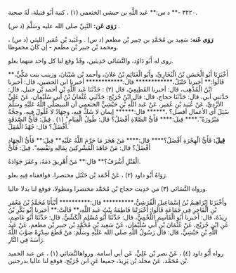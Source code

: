 ٣٢٢٠ -** د س:** عَبد اللَّهِ بن حبشي الخثعمي (١) ، كنية أَبُو قتيلة، لَهُ صحبة.

**رَوَى عَن:** النَّبِيِّ صلى الله عليه وسَلَّمَ (د س) .

**رَوَى عَنه:** سَعِيد بن مُحَمَّدِ بن جبير بْن مطعم (د س) . وعُبَيد بْن عُمَير الليثي (د س) ، ومحمد بْن جبير بْن مطعم - إن كَانَ محفوظا.

روى له أَبُو دَاوُد، والنَّسَائي حَدِيثين، وقَدْ وقع لنا كل واحد منهما بعلو.

أَخْبَرَنَا أَبُو الْحَسَنِ بْنُ الْبُخَارِيِّ، وأَبُو الْغَنَائِمِ بْنُ عَلانَ، وأحمد بْن شَيْبَانَ، وزينب بنت مَكِّيٍّ،** قَالُوا:** أخبرنا حَنْبَلٌ،************ قال:************ أخبرنا ابن الحصين، قال: أخبرنا ابْنُ الْمُذْهِب، قال: أخبرنا القَطِيعِيّ، قال (٢) : حَدَّثَنَا عَبد اللَّهِ بْن أحمد بْن حنبل، قال: حَدَّثني أبي، قال: حَدَّثَنَا حجاج، قال: قال ابْنُ جُرَيْج: حَدَّثَنِي عُثْمَانُ بْنُ أَبي سُلَيْمان، عَنْ عَلِيٍّ الأزْدِيِّ، عَنْ عُبَيد بْنِ عُمَير، عَنْ عَبد اللَّهِ بْنِ حَبْشِيٍّ الخثعمي أن النبيصَلَّى اللَّهُ عَلَيْهِ وسَلَّمَ سُئِلَ أي الأعمال أفضل؟ ،****** قال:****** إيمان لا شَكَّ فِيهِ، وجِهَادٌ لا غُلُولَ فِيهِ، وحِجَّةٌ مَبْرُورَةٌ".**** قِيلَ:**** فَأَيُّ الصَّلاةِ أَفْضَلُ؟ قال: طُولُ الْقِيَامِ" (١) . قِيلَ: فَأَيُّ الصَّدَقَةِ أَفْضَلُ؟ قال: جُهْدُ الْمُقِلُّ.

**قِيلَ:** فَأَيُّ الْهِجْرَةِ أَفْضَلُ؟**** قال:**** مَنْ هَجَرَ مَا حَرَّمَ اللَّهُ عَلَيْهِ** قِيلَ:** فَأَيُّ الْجِهَادِ أَفْضَلُ؟ قال: مَنْ جَاهَدَ الْمُشْرِكِينَ بِمَالِهِ ونَفْسِهِ". قِيلَ: فَأَيُّ

الْقَتْلِ أَشْرَفُ؟** قال:** مَنْ أُهْرِيقَ دَمَهُ، وعَقَرَ جَوَادَهُ.

رَوَاهُ أَبُو داود (٢) ، عَنْ أَحْمَد بْن حَنْبَل مختصرا، فوافقناه فِيهِ بعلو.

ورواه النَّسَائي (٣) من حَدِيث حجاج بْن مُحَمَّد مختصرا ومطولا، فوقع لنا بدلا عاليا.

وأَخْبَرَنَا إِبْرَاهِيمُ بْنُ إِسْمَاعِيلَ الْقُرَشِيُّ،********** قال:********** أَنْبَأَنَا مُحَمَّدُ بْنُ مَعْمَرِ بْنِ الْفَاخِرِ فِي جَمَاعَةٍ قَالُوا: أَخْبَرَتْنا فَاطِمَةُ بِنْتُ عَبد اللَّهِ،** قَالَتْ:** أخبرنا أَبُو بَكْرِ بْنُ رِيذَةَ، قال: أخبرنا أَبُو الْقَاسِمِ اللَّخْمِيُّ، قال: حَدَّثَنَا أَبُو مُسْلِمٍ الْكَشِّيُّ، قال: حَدَّثَنَا أَبُو عَاصِمٍ، عَنِ ابْنِ جُرَيْج، عَنْ عُثْمَانَ بْنِ أَبي سُلَيْمان، عَنْ سَعِيد بْنِ مُحَمَّدِ بْن جبير بْن مطعم، عَنْ عَبد اللَّهِ بْنِ حَبْشِيٍّ، قال: قال رَسُولُ اللَّهِ صلى الله عَلَيْهِ وسَلَّمَ: مَنْ قَطَعَ سِدْرَةً صَوَّبَ اللَّهُ رَأْسَهُ فِي النَّارِ.

رواه أَبُو داود (٤) ، عَنْ نصر بْن عَلِيٍّ، عَن أبي أسامة. ورواهالنَّسَائي (١) ، عن عبد الحميد بْن مُحَمَّد، عَنْ مخلد بْن يَزِيدَ، جميعا عَنِ ابن جُرَيْج، فوقع لنا عاليا بدرجتين.